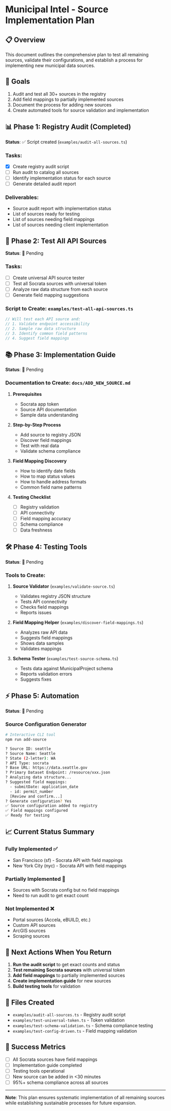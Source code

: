 # Municipal Intel - Source Implementation Plan

## 📋 Overview
This document outlines the comprehensive plan to test all remaining sources, validate their configurations, and establish a process for implementing new municipal data sources.

## 🎯 Goals
1. Audit and test all 30+ sources in the registry
2. Add field mappings to partially implemented sources
3. Document the process for adding new sources
4. Create automated tools for source validation and implementation

## 📊 Phase 1: Registry Audit (Completed)
**Status**: ✅ Script created (`examples/audit-all-sources.ts`)

### Tasks:
- [x] Create registry audit script
- [ ] Run audit to catalog all sources
- [ ] Identify implementation status for each source
- [ ] Generate detailed audit report

### Deliverables:
- Source audit report with implementation status
- List of sources ready for testing
- List of sources needing field mappings
- List of sources needing client implementation

## 🧪 Phase 2: Test All API Sources
**Status**: 🔄 Pending

### Tasks:
- [ ] Create universal API source tester
- [ ] Test all Socrata sources with universal token
- [ ] Analyze raw data structure from each source
- [ ] Generate field mapping suggestions

### Script to Create: `examples/test-all-api-sources.ts`
```typescript
// Will test each API source and:
// 1. Validate endpoint accessibility
// 2. Sample raw data structure
// 3. Identify common field patterns
// 4. Suggest field mappings
```

## 📚 Phase 3: Implementation Guide
**Status**: 🔄 Pending

### Documentation to Create: `docs/ADD_NEW_SOURCE.md`
1. **Prerequisites**
   - Socrata app token
   - Source API documentation
   - Sample data understanding

2. **Step-by-Step Process**
   - Add source to registry JSON
   - Discover field mappings
   - Test with real data
   - Validate schema compliance

3. **Field Mapping Discovery**
   - How to identify date fields
   - How to map status values
   - How to handle address formats
   - Common field name patterns

4. **Testing Checklist**
   - [ ] Registry validation
   - [ ] API connectivity
   - [ ] Field mapping accuracy
   - [ ] Schema compliance
   - [ ] Data freshness

## 🛠️ Phase 4: Testing Tools
**Status**: 🔄 Pending

### Tools to Create:
1. **Source Validator** (`examples/validate-source.ts`)
   - Validates registry JSON structure
   - Tests API connectivity
   - Checks field mappings
   - Reports issues

2. **Field Mapping Helper** (`examples/discover-field-mappings.ts`)
   - Analyzes raw API data
   - Suggests field mappings
   - Shows data samples
   - Validates mappings

3. **Schema Tester** (`examples/test-source-schema.ts`)
   - Tests data against MunicipalProject schema
   - Reports validation errors
   - Suggests fixes

## ⚡ Phase 5: Automation
**Status**: 🔄 Pending

### Source Configuration Generator
```bash
# Interactive CLI tool
npm run add-source

? Source ID: seattle
? Source Name: Seattle
? State (2-letter): WA
? API Type: socrata
? Base URL: https://data.seattle.gov
? Primary Dataset Endpoint: /resource/xxx.json
? Analyzing data structure...
? Suggested field mappings:
  - submitDate: application_date
  - id: permit_number
  [Review and confirm...]
? Generate configuration? Yes
✅ Source configuration added to registry
✅ Field mappings configured
✅ Ready for testing
```

## 📈 Current Status Summary

### Fully Implemented ✅
- San Francisco (sf) - Socrata API with field mappings
- New York City (nyc) - Socrata API with field mappings

### Partially Implemented 🔶
- Sources with Socrata config but no field mappings
- Need to run audit to get exact count

### Not Implemented ❌
- Portal sources (Accela, eBUILD, etc.)
- Custom API sources
- ArcGIS sources
- Scraping sources

## 🚀 Next Actions When You Return

1. **Run the audit script** to get exact counts and status
2. **Test remaining Socrata sources** with universal token
3. **Add field mappings** to partially implemented sources
4. **Create implementation guide** for new sources
5. **Build testing tools** for validation

## 💾 Files Created
- `examples/audit-all-sources.ts` - Registry audit script
- `examples/test-universal-token.ts` - Token validation
- `examples/test-schema-validation.ts` - Schema compliance testing
- `examples/test-config-driven.ts` - Field mapping validation

## 🎯 Success Metrics
- [ ] All Socrata sources have field mappings
- [ ] Implementation guide completed
- [ ] Testing tools operational
- [ ] New source can be added in <30 minutes
- [ ] 95%+ schema compliance across all sources

---

**Note**: This plan ensures systematic implementation of all remaining sources while establishing sustainable processes for future expansion.